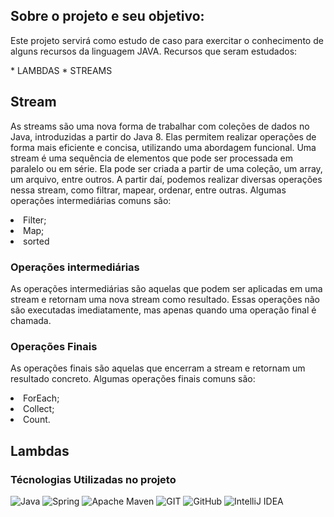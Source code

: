 
## Sobre o projeto e seu objetivo:
<p>Este projeto servirá como estudo de caso para exercitar o conhecimento de alguns recursos da linguagem JAVA. 
Recursos que seram estudados:</p>
* LAMBDAS
* STREAMS

## Stream
<p>As streams são uma nova forma de trabalhar com coleções de dados no Java, introduzidas a partir do Java 8. 
Elas permitem realizar operações de forma mais eficiente e concisa, utilizando uma abordagem funcional.
Uma stream é uma sequência de elementos que pode ser processada em paralelo ou em série. Ela pode ser criada a partir 
de uma coleção, um array, um arquivo, entre outros. A partir daí, podemos realizar diversas operações nessa stream, 
como filtrar, mapear, ordenar, entre outras. Algumas operações intermediárias comuns são: </p>
<li>Filter;</li>
<li>Map;</li>
<li>sorted</li>

### Operações intermediárias
<p>As operações intermediárias são aquelas que podem ser aplicadas em uma stream e retornam uma nova stream como resultado. 
Essas operações não são executadas imediatamente, mas apenas quando uma operação final é chamada.</p>

### Operações Finais
<p> As operações finais são aquelas que encerram a stream e retornam um resultado concreto. Algumas operações finais 
comuns são:</p> 
<li>ForEach;</li>
<li>Collect;</li>
<li>Count.</li>

## Lambdas


### Técnologias Utilizadas no projeto

![Java](https://img.shields.io/badge/Java-ED8B00?style=for-the-badge&logo=openjdk&logoColor=white)
![Spring](https://img.shields.io/badge/Spring-6DB33F?style=for-the-badge&logo=spring&logoColor=white)
![Apache Maven](https://img.shields.io/badge/Apache%20Maven-C71A36?style=for-the-badge&logo=Apache%20Maven&logoColor=white)
![GIT](https://img.shields.io/badge/GIT-E44C30?style=for-the-badge&logo=git&logoColor=white)
![GitHub](https://img.shields.io/badge/github-%23121011.svg?style=for-the-badge&logo=github&logoColor=white)
![IntelliJ IDEA](https://img.shields.io/badge/IntelliJIDEA-000000.svg?style=for-the-badge&logo=intellij-idea&logoColor=white)
